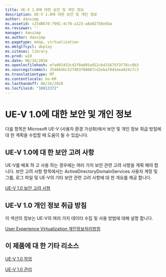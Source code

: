 ```yaml
---
title: UE-V 1.0에 대한 보안 및 개인 정보
description: UE-V 1.0에 대한 보안 및 개인 정보
author: dansimp
ms.assetid: c23d867d-7991-4c78-a123-a8a92758e5ba
ms.reviewer: ''
manager: dansimp
ms.author: dansimp
ms.pagetype: mdop, virtualization
ms.mktglfcycl: deploy
ms.sitesec: library
ms.prod: w10
ms.date: 06/16/2016
ms.openlocfilehash: efa092433cd2f0a005a922cb431675f3f78cc8b3
ms.sourcegitcommit: 354664bc527d93f80687cd2eba70d1eea024c7c3
ms.translationtype: MT
ms.contentlocale: ko-KR
ms.lasthandoff: 06/26/2020
ms.locfileid: "10812372"
---
```

# UE-V 1.0에 대한 보안 및 개인 정보


다음 항목은 Microsoft UE-V (사용자 환경 가상화)에서 보안 및 개인 정보 취급 방침에 대 한 계획을 수립할 때 도움이 될 수 있습니다.

## UE-V 1.0에 대 한 보안 고려 사항


UE-V를 배포 하 고 사용 하는 경우에는 여러 가지 보안 관련 고려 사항을 계획 해야 합니다. 보안 고려 사항 항목에서는 ActiveDirectoryDomainServices 사용자 계정 및 그룹, 로그 파일 및 UE-V의 기타 보안 관련 고려 사항에 대 한 개요를 제공 합니다.

[UE-V 1.0 보안 고려 사항](ue-v-10-security-considerations.md)

## UE-V 1.0 개인 정보 취급 방침


이 섹션의 정보는 UE-V의 여러 가지 데이터 수집 및 사용 방법에 대해 설명 합니다.

[User Experience Virtualization 개인정보처리방침](user-experience-virtualization-privacy-statement.md)

## 이 제품에 대 한 기타 리소스


[UE-V 1.0 작업](operations-for-ue-v-10.md)

[UE-V 1.0 관리](administering-ue-v-10.md)

 

 





